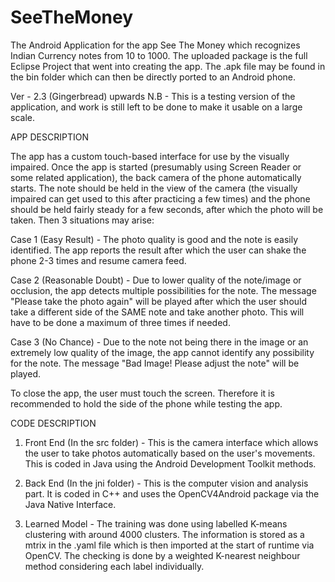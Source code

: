 SeeTheMoney
===========

The Android Application for the app See The Money which recognizes Indian Currency notes from 10 to 1000. The uploaded package is the full Eclipse Project that went into creating the app. The .apk file may be found in the bin folder which
can then be directly ported to an Android phone.

Ver - 2.3 (Gingerbread) upwards
N.B - This is a testing version of the application, and work is still left to be done to make it usable on
a large scale. 


APP DESCRIPTION

The app has a custom touch-based interface for use by the visually impaired. Once the app is started 
(presumably using Screen Reader or some related application), the back camera of the phone automatically starts. 
The note should be held in the view of the camera (the visually impaired can get used to this after practicing 
a few times) and the phone should be held fairly steady for a few seconds, after which the photo will be taken.
Then 3 situations may arise:

Case 1 (Easy Result) - The photo quality is good and the note is easily identified. The app reports the result after which the user
can shake the phone 2-3 times and resume camera feed.

Case 2 (Reasonable Doubt) - Due to lower quality of the note/image or occlusion, the app detects multiple possibilities
for the note. The message "Please take the photo again" will be played after which the user should take a different
side of the SAME note and take another photo. This will have to be done a maximum of three times if needed.

Case 3 (No Chance) - Due to the note not being there in the image or an extremely low quality of the image, the app cannot
identify any possibility for the note. The message "Bad Image! Please adjust the note" will be played.

To close the app, the user must touch the screen. Therefore it is recommended to hold the side of the phone
while testing the app.


CODE DESCRIPTION

1. Front End (In the src folder) - This is the camera interface which allows the user to take photos automatically
based on the user's movements. This is coded in Java using the Android Development Toolkit methods.

2. Back End (In the jni folder) - This is the computer vision and analysis part. It is coded in C++ and uses the 
OpenCV4Android package via the Java Native Interface. 

3. Learned Model - The training was done using labelled K-means clustering with around 4000 clusters. The information 
is stored as a mtrix in the .yaml file which is then imported at the start of runtime via OpenCV. The checking is done
by a weighted K-nearest neighbour method considering each label individually. 
